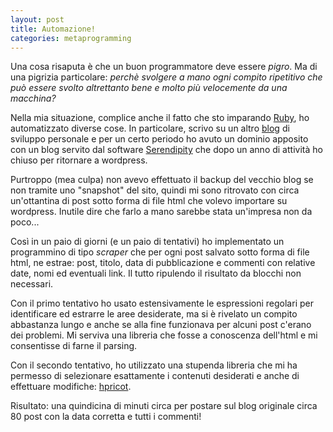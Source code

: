 ```yaml
---
layout: post
title: Automazione!
categories: metaprogramming
---
```


Una cosa risaputa è che un buon programmatore deve essere *pigro*. Ma di una pigrizia particolare: *perchè svolgere a mano ogni compito ripetitivo che può essere svolto altrettanto bene e molto più velocemente da una macchina?*

Nella mia situazione, complice anche il fatto che sto imparando [Ruby](http://ruby-lang.org/it/), ho automatizzato diverse cose. In particolare, scrivo su un altro [blog](http://viasenzanome.wordpress.com/) di sviluppo personale e per un certo periodo ho avuto un dominio apposito con un blog servito dal software [Serendipity][1] che dopo un anno di attività ho chiuso per ritornare a wordpress.

Purtroppo (mea culpa) non avevo effettuato il backup del vecchio blog se non tramite uno "snapshot" del sito, quindi mi sono ritrovato con circa un'ottantina di post sotto forma di file html che volevo importare su wordpress. Inutile dire che farlo a mano sarebbe stata un'impresa non da poco...

Così in un paio di giorni (e un paio di tentativi) ho implementato un programmino di tipo *scraper* che per ogni post salvato sotto forma di file html, ne estrae: post, titolo, data di pubblicazione e commenti con relative date, nomi ed eventuali link. Il tutto ripulendo il risultato da blocchi non necessari.

Con il primo tentativo ho usato estensivamente le espressioni regolari per identificare ed estrarre le aree desiderate, ma si è rivelato un compito abbastanza lungo e anche se alla fine funzionava per alcuni post c'erano dei problemi. Mi serviva una libreria che fosse a conoscenza dell'html e mi consentisse di farne il parsing.

Con il secondo tentativo, ho utilizzato una stupenda libreria che mi ha permesso di selezionare esattamente i contenuti desiderati e anche di effettuare modifiche: [hpricot][2].

Risultato: una quindicina di minuti circa per postare sul blog originale circa 80 post con la data corretta e tutti i commenti! 

[1]: http://www.s9y.org/ "Serendipity Weblog System" 
[2]: http://wiki.github.com/why/hpricot "hpricot"

